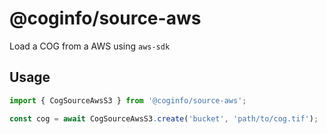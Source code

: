# @coginfo/source-aws

Load a COG from a AWS using `aws-sdk`

## Usage

```javascript
import { CogSourceAwsS3 } from '@coginfo/source-aws';

const cog = await CogSourceAwsS3.create('bucket', 'path/to/cog.tif');
```
